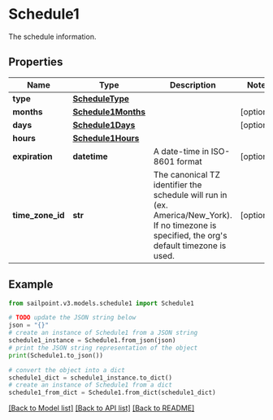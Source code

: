 # Schedule1

The schedule information.

## Properties

Name | Type | Description | Notes
------------ | ------------- | ------------- | -------------
**type** | [**ScheduleType**](ScheduleType.md) |  | 
**months** | [**Schedule1Months**](Schedule1Months.md) |  | [optional] 
**days** | [**Schedule1Days**](Schedule1Days.md) |  | [optional] 
**hours** | [**Schedule1Hours**](Schedule1Hours.md) |  | 
**expiration** | **datetime** | A date-time in ISO-8601 format | [optional] 
**time_zone_id** | **str** | The canonical TZ identifier the schedule will run in (ex. America/New_York).  If no timezone is specified, the org&#39;s default timezone is used. | [optional] 

## Example

```python
from sailpoint.v3.models.schedule1 import Schedule1

# TODO update the JSON string below
json = "{}"
# create an instance of Schedule1 from a JSON string
schedule1_instance = Schedule1.from_json(json)
# print the JSON string representation of the object
print(Schedule1.to_json())

# convert the object into a dict
schedule1_dict = schedule1_instance.to_dict()
# create an instance of Schedule1 from a dict
schedule1_from_dict = Schedule1.from_dict(schedule1_dict)
```
[[Back to Model list]](../README.md#documentation-for-models) [[Back to API list]](../README.md#documentation-for-api-endpoints) [[Back to README]](../README.md)


